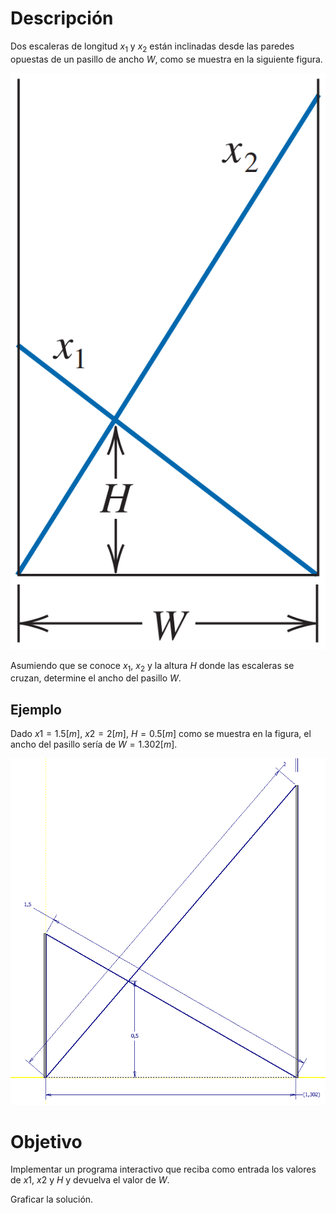 # Descripción

Dos escaleras de longitud $x_1$ y $x_2$ están inclinadas desde las paredes opuestas de un pasillo de ancho $W$, como se muestra en la siguiente figura. 

![alt text](assets/image.png)

Asumiendo que se conoce $x_1$, $x_2$ y la altura $H$ donde las escaleras se cruzan, determine el ancho del pasillo $W$. 

## Ejemplo
    
Dado $x1 = 1.5 [m]$, $x2 = 2 [m]$, $H = 0.5 [m]$ como se muestra en la figura, el ancho del pasillo sería de $W = 1.302 [m]$.

![alt text](assets/image-2.png)

# Objetivo
Implementar un programa interactivo que reciba como entrada los valores de $x1$, $x2$ y $H$ y devuelva el valor de $W$.

Graficar la solución.
